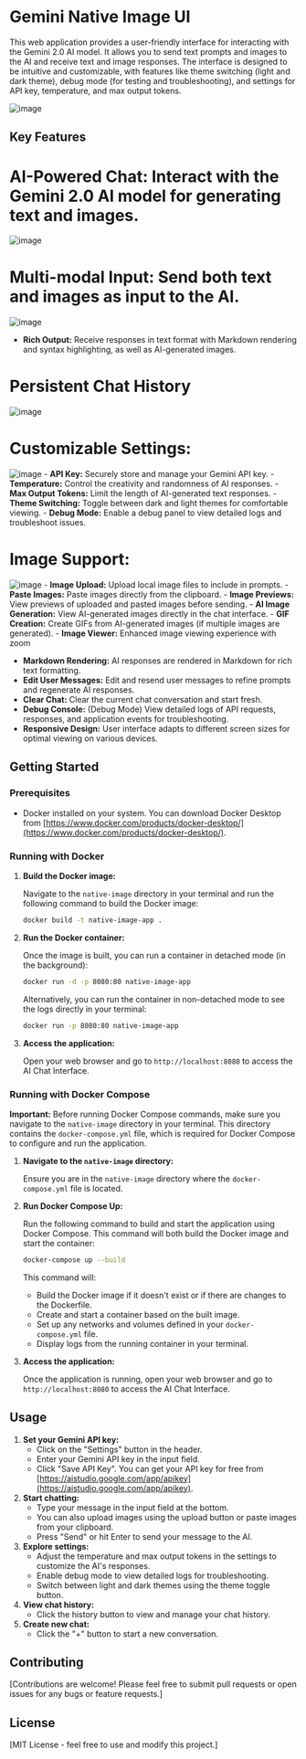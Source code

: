 # Gemini Native Image UI

This web application provides a user-friendly interface for interacting with the Gemini 2.0 AI model. It allows you to send text prompts and images to the AI and receive text and image responses. The interface is designed to be intuitive and customizable, with features like theme switching (light and dark theme), debug mode (for testing and troubleshooting), and settings for API key, temperature, and max output tokens.

![image](https://github.com/user-attachments/assets/c486443c-d107-4b11-99f7-8fa412960151)

## Key Features

# **AI-Powered Chat:** Interact with the Gemini 2.0 AI model for generating text and images.
![image](https://github.com/user-attachments/assets/893c0423-fc3b-4901-9537-82a01fbcaa9e)

# **Multi-modal Input:** Send both text and images as input to the AI.
![image](https://github.com/user-attachments/assets/ac27a06c-b616-4beb-b062-30b544ef5e56)

- **Rich Output:** Receive responses in text format with Markdown rendering and syntax highlighting, as well as AI-generated images.
# **Persistent Chat History**
![image](https://github.com/user-attachments/assets/7a1f4541-d7a9-4d41-9f41-e2b4f9c24a15)

# **Customizable Settings:**
![image](https://github.com/user-attachments/assets/cdb77910-2edf-4597-a088-8b3487caa6ca)
    - **API Key:** Securely store and manage your Gemini API key.
    - **Temperature:** Control the creativity and randomness of AI responses.
    - **Max Output Tokens:** Limit the length of AI-generated text responses.
    - **Theme Switching:** Toggle between dark and light themes for comfortable viewing.
    - **Debug Mode:** Enable a debug panel to view detailed logs and troubleshoot issues.
    
# **Image Support:**
![image](https://github.com/user-attachments/assets/5a651cb6-c8ba-4342-a3af-e5609778dac2)
    - **Image Upload:** Upload local image files to include in prompts.
    - **Paste Images:** Paste images directly from the clipboard.
    - **Image Previews:** View previews of uploaded and pasted images before sending.
    - **AI Image Generation:** View AI-generated images directly in the chat interface.
    - **GIF Creation:** Create GIFs from AI-generated images (if multiple images are generated).
    - **Image Viewer:** Enhanced image viewing experience with zoom 

- **Markdown Rendering:** AI responses are rendered in Markdown for rich text formatting.
- **Edit User Messages:** Edit and resend user messages to refine prompts and regenerate AI responses.
- **Clear Chat:** Clear the current chat conversation and start fresh.
- **Debug Console:** (Debug Mode) View detailed logs of API requests, responses, and application events for troubleshooting.
- **Responsive Design:** User interface adapts to different screen sizes for optimal viewing on various devices.

## Getting Started

### Prerequisites

- Docker installed on your system. You can download Docker Desktop from [https://www.docker.com/products/docker-desktop/](https://www.docker.com/products/docker-desktop/).

### Running with Docker

1.  **Build the Docker image:**

    Navigate to the `native-image` directory in your terminal and run the following command to build the Docker image:

    ```bash
    docker build -t native-image-app .
    ```

2.  **Run the Docker container:**

    Once the image is built, you can run a container in detached mode (in the background):

    ```bash
    docker run -d -p 8080:80 native-image-app
    ```

    Alternatively, you can run the container in non-detached mode to see the logs directly in your terminal:

    ```bash
    docker run -p 8080:80 native-image-app
    ```

3.  **Access the application:**

    Open your web browser and go to `http://localhost:8080` to access the AI Chat Interface.

### Running with Docker Compose

**Important:** Before running Docker Compose commands, make sure you navigate to the `native-image` directory in your terminal. This directory contains the `docker-compose.yml` file, which is required for Docker Compose to configure and run the application.

1.  **Navigate to the `native-image` directory:**

    Ensure you are in the `native-image` directory where the `docker-compose.yml` file is located.

2.  **Run Docker Compose Up:**

    Run the following command to build and start the application using Docker Compose. This command will both build the Docker image and start the container:

    ```bash
    docker-compose up --build
    ```

    This command will:
    - Build the Docker image if it doesn't exist or if there are changes to the Dockerfile.
    - Create and start a container based on the built image.
    - Set up any networks and volumes defined in your `docker-compose.yml` file.
    - Display logs from the running container in your terminal.

3.  **Access the application:**

    Once the application is running, open your web browser and go to `http://localhost:8080` to access the AI Chat Interface.

## Usage

1.  **Set your Gemini API key:**
    - Click on the "Settings" button in the header.
    - Enter your Gemini API key in the input field.
    - Click "Save API Key". You can get your API key for free from [https://aistudio.google.com/app/apikey](https://aistudio.google.com/app/apikey).
2.  **Start chatting:**
    - Type your message in the input field at the bottom.
    - You can also upload images using the upload button or paste images from your clipboard.
    - Press "Send" or hit Enter to send your message to the AI.
3.  **Explore settings:**
    - Adjust the temperature and max output tokens in the settings to customize the AI's responses.
    - Enable debug mode to view detailed logs for troubleshooting.
    - Switch between light and dark themes using the theme toggle button.
4.  **View chat history:**
    - Click the history button to view and manage your chat history.
5.  **Create new chat:**
    - Click the "+" button to start a new conversation.

## Contributing

[Contributions are welcome! Please feel free to submit pull requests or open issues for any bugs or feature requests.]

## License

[MIT License - feel free to use and modify this project.]
